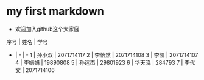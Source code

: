 ﻿# my first markdown
- 欢迎加入github这个大家庭

序号 | 姓名 | 学号
- | - | -
1 | 孙小双 | 2071714117
2 | 李怡然 | 2071714108
3 | 李凯 | 2071714107
4 | 李娟娟 | 19890808
5 | 孙远杰 | 29801923
6 | 华天晓 | 284793
7 | 李代文 | 2071714106